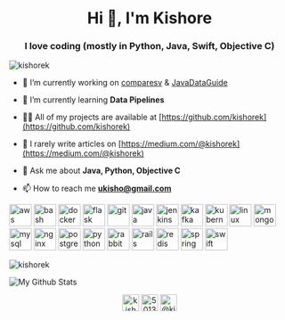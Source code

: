 <h1 align="center">Hi 👋, I'm Kishore</h1>
<h3 align="center">I love coding (mostly in Python, Java, Swift, Objective C)</h3>

<p align="left"> <img src="https://komarev.com/ghpvc/?username=kishorek" alt="kishorek" /> </p>

- 🔭 I’m currently working on [comparesv](https://github.com/kishorek/comparesv) & [JavaDataGuide](https://github.com/kishorek/JavaDataGuide)

- 🌱 I’m currently learning **Data Pipelines**

- 👨‍💻 All of my projects are available at [https://github.com/kishorek](https://github.com/kishorek)

- 📝 I rarely write articles on [https://medium.com/@kishorek](https://medium.com/@kishorek)

- 💬 Ask me about **Java, Python, Objective C**

- 📫 How to reach me **ukisho@gmail.com**

<p align="left"><img src="https://devicons.github.io/devicon/devicon.git/icons/amazonwebservices/amazonwebservices-original-wordmark.svg" alt="aws" width="40" height="40"/> <img src="https://www.vectorlogo.zone/logos/gnu_bash/gnu_bash-icon.svg" alt="bash" width="40" height="40"/> <img src="https://devicons.github.io/devicon/devicon.git/icons/docker/docker-original-wordmark.svg" alt="docker" width="40" height="40"/> <img src="https://www.vectorlogo.zone/logos/pocoo_flask/pocoo_flask-icon.svg" alt="flask" width="40" height="40"/> <img src="https://www.vectorlogo.zone/logos/git-scm/git-scm-icon.svg" alt="git" width="40" height="40"/> <img src="https://devicons.github.io/devicon/devicon.git/icons/java/java-original-wordmark.svg" alt="java" width="40" height="40"/> <img src="https://www.vectorlogo.zone/logos/jenkins/jenkins-icon.svg" alt="jenkins" width="40" height="40"/> <img src="https://www.vectorlogo.zone/logos/apache_kafka/apache_kafka-icon.svg" alt="kafka" width="40" height="40"/> <img src="https://www.vectorlogo.zone/logos/kubernetes/kubernetes-icon.svg" alt="kubernetes" width="40" height="40"/> <img src="https://devicons.github.io/devicon/devicon.git/icons/linux/linux-original.svg" alt="linux" width="40" height="40"/> <img src="https://devicons.github.io/devicon/devicon.git/icons/mongodb/mongodb-original-wordmark.svg" alt="mongodb" width="40" height="40"/> <img src="https://devicons.github.io/devicon/devicon.git/icons/mysql/mysql-original-wordmark.svg" alt="mysql" width="40" height="40"/> <img src="https://devicons.github.io/devicon/devicon.git/icons/nginx/nginx-original.svg" alt="nginx" width="40" height="40"/> <img src="https://devicons.github.io/devicon/devicon.git/icons/postgresql/postgresql-original-wordmark.svg" alt="postgresql" width="40" height="40"/> <img src="https://devicons.github.io/devicon/devicon.git/icons/python/python-original.svg" alt="python" width="40" height="40"/> <img src="https://www.vectorlogo.zone/logos/rabbitmq/rabbitmq-icon.svg" alt="rabbitMQ" width="40" height="40"/> <img src="https://devicons.github.io/devicon/devicon.git/icons/rails/rails-original-wordmark.svg" alt="rails" width="40" height="40"/> <img src="https://devicons.github.io/devicon/devicon.git/icons/redis/redis-original-wordmark.svg" alt="redis" width="40" height="40"/> <img src="https://www.vectorlogo.zone/logos/springio/springio-icon.svg" alt="spring" width="40" height="40"/> <img src="https://devicons.github.io/devicon/devicon.git/icons/swift/swift-original-wordmark.svg" alt="swift" width="40" height="40"/></p><p><img align="center" src="https://github-readme-stats.vercel.app/api/top-langs/?username=kishorek&layout=compact&hide=html" alt="kishorek" /></p>


![My Github Stats](https://github-readme-stats.vercel.app/api?username=kishorek&hide=contribs,issues)


<p align="center">
<a href="https://twitter.com/kishorek" target="blank"><img align="center" src="https://cdn.jsdelivr.net/npm/simple-icons@3.0.1/icons/twitter.svg" alt="kishorek" height="30" width="30" /></a>
<a href="https://stackoverflow.com/users/501398" target="blank"><img align="center" src="https://cdn.jsdelivr.net/npm/simple-icons@3.0.1/icons/stackoverflow.svg" alt="501398" height="30" width="30" /></a>
<a href="https://medium.com/@kishorek" target="blank"><img align="center" src="https://cdn.jsdelivr.net/npm/simple-icons@3.0.1/icons/medium.svg" alt="@kishorek" height="30" width="30" /></a>
</p>


